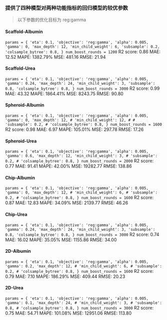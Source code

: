 ### 提供了四种模型对两种功能指标的回归模型的较优参数

> 以下参数的优化目标为 reg:gamma
#### Scaffold-Albumin
`
params = {
    'eta': 0.1,
    'objective': 'reg:gamma',
    'alpha': 0.005,
    'gamma': 0,
    'max_depth': 12,
    'min_child_weight': 6,
    'subsample': 0.2,
    'colsample_bytree': 0.8,
}
num_boost_rounds = 1200
`
R2 score: 0.86
MAE: 12.52
MAPE: 1382.79%
MSE: 481.16
RMSE: 21.94
#### Scaffold-Urea
`
params = {
    'eta': 0.1,
    'objective': 'reg:gamma',
    'alpha': 0.005,
    'gamma': 0.24,
    'max_depth': 24,
    'min_child_weight': 3,
    'subsample': 0.8,
    'colsample_bytree': 0.8,
}
num_boost_rounds = 3000
`
R2 score: 0.99
MAE: 43.32
MAPE: 1864.41%
MSE: 8243.75
RMSE: 90.80
#### Spheroid-Albumin
`
params = {
    'eta': 0.1,
    'objective': 'reg:gamma',
    'alpha': 0.005,
    'gamma': 0,
    'max_depth': 12,
    # 'min_child_weight': 12,
    # # 'subsample': 0.2,
    # 'colsample_bytree': 0.8,
}
num_boost_rounds = 1600
`
R2 score: 0.98
MAE: 6.97
MAPE: 105.01%
MSE: 297.78
RMSE: 17.26
#### Spheroid-Urea
`
params = {
    'eta': 0.1,
    'objective': 'reg:gamma',
    'alpha': 0.005,
    'gamma': 0.6,
    'max_depth': 12,
    'min_child_weight': 3,
    # 'subsample': 0.2,
    # 'colsample_bytree': 0.8,
}
num_boost_rounds = 2000
`
R2 score: 0.77
MAE: 91.41
MAPE: 42.00%
MSE: 19282.77
RMSE: 138.86
#### Chip-Albumin
`
params = {
    'eta': 0.1,
    'objective': 'reg:gamma',
    'alpha': 0.005,
    'gamma': 0,
    'max_depth': 12,
    # 'min_child_weight': 6,
    # 'subsample': 0.2,
    # 'colsample_bytree': 0.8,
}
num_boost_rounds = 1600
`
R2 score: 0.87
MAE: 12.83
MAPE: 34.09%
MSE: 2139.77
RMSE: 46.26
#### Chip-Urea
`
params = {
    'eta': 0.1,
    'objective': 'reg:gamma',
    'alpha': 0.005,
    'gamma': 0.24,
    'max_depth': 24,
    'min_child_weight': 3,
    'subsample': 0.8,
    'colsample_bytree': 0.8,
}
num_boost_rounds = 3000
`
R2 score: 0.74
MAE: 16.02
MAPE: 35.05%
MSE: 1155.86
RMSE: 34.00
#### 2D-Albumin
`
params = {
    'eta': 0.1,
    'objective': 'reg:gamma',
    'alpha': 0.005,
    'gamma': 0.2,
    'max_depth': 12,
    # 'min_child_weight': 6,
    # 'subsample': 0.2,
    # 'colsample_bytree': 0.8,
}
num_boost_rounds = 1600
`
R2 score: 0.79
MAE: 7.10
MAPE: 186.29%
MSE: 409.44
RMSE: 20.23
#### 2D-Urea
`
params = {
    'eta': 0.1,
    'objective': 'reg:gamma',
    'alpha': 0.005,
    'gamma': 0.1,
    'max_depth': 24,
    # 'min_child_weight': 3,
    # 'subsample': 0.8,
    # 'colsample_bytree': 0.8,
}
num_boost_rounds = 3000
`
R2 score: 0.75
MAE: 54.71
MAPE: 101.08%
MSE: 12951.06
RMSE: 113.80